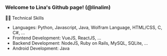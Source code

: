 ### Welcome to Lina's Github page! (@linalim)

<!--
**linalim/linalim** is a ✨ _special_ ✨ repository because its `README.md` (this file) appears on your GitHub profile.

Here are some ideas to get you started:

- 🔭 I’m currently working on ...
- 🌱 I’m currently learning ...
- 👯 I’m looking to collaborate on ...
- 🤔 I’m looking for help with ...
- 💬 Ask me about ...
- 📫 How to reach me: ...
- 😄 Pronouns: ...
- ⚡ Fun fact: ...
-->

👩‍💻 Technical Skills
* Languages: Python, Javascript, Java, Wolfram Language, HTML/CSS, C, C#, ...
* Frontend Development: VueJS, ReactJS, ...
* Backend Development: NodeJS, Ruby on Rails, MySQL, SQLite, ...
* Android Development: Java
